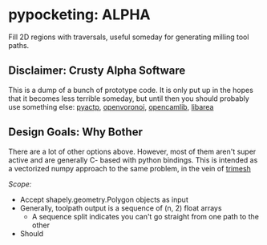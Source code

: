 # pypocketing: ALPHA

Fill 2D regions with traversals, useful someday for generating milling tool paths.

## Disclaimer: Crusty Alpha Software
This is a dump of a bunch of prototype code. It is only put up in the hopes that it becomes less terrible someday, but until then you should probably use something else: [pyactp](https://github.com/mikedh/pyactp), [openvoronoi](https://github.com/aewallin/openvoronoi), [opencamlib](https://github.com/aewallin/opencamlib), [libarea](https://github.com/Heeks/libarea)


## Design Goals: Why Bother

There are a lot of other options above. However, most of them aren't super active and are generally C- based with python bindings. This is intended as a vectorized numpy approach to the same problem, in the vein of [trimesh](https://github.com/mikedh/trimesh)

*Scope:*
- Accept shapely.geometry.Polygon objects as input
- Generally, toolpath output is a sequence of (n, 2) float arrays
  - A sequence split indicates you can't go straight from one path to the other
- Should 